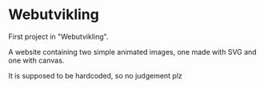 # Webutvikling

First project in "Webutvikling".

A website containing two simple animated images, one made with SVG and one with canvas.

It is supposed to be hardcoded, so no judgement plz
